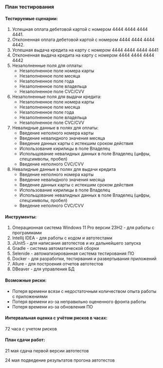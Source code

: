 ### План тестирования

#### Тестируемые сценарии:

1. Успешная оплата дебетовой картой с номером 4444 4444 4444 4441.
2. Отклоненная оплата дебетовой картой с номером 4444 4444 4444 4442.
3. Успешная выдача кредита на карту с номером 4444 4444 4444 4441
4. Отклоненная выдача кредита на карту с номером 4444 4444 4444 4442
5. Незаполненные поля для оплаты:
   * Незаполненное поле номера карты
   * Незаполненное поле месяца
   * Незаполненное поле года
   * Незаполненное поле владельца
   * Незаполненное поле CVC/CVV
6. Незаполненные поля для выдачи кредита:
   * Незаполненное поле номера карты
   * Незаполненное поле месяца
   * Незаполненное поле года
   * Незаполненное поле владельца
   * Незаполненное поле CVC/CVV
7. Невалидные данные в полях для оплаты:
   * Введение неполного номера карты
   * Введение невалидного значения месяца
   * Введение данных карты с истекшим сроком действия
   * Использование кирилицы в поле Владелец
   * Испольщование невалидных данных в поле Владелец (цифры, спецсимволы, пробел)
   * Введение неполного CVC/CVV
8. Невалидные данные в полях для выдачи кредита
   * Введение неполного номера карты
   * Введение невалидного значения месяца
   * Введение данных карты с истекшим сроком действия
   * Использование кирилицы в поле Владелец
   * Испольщование невалидных данных в поле Владелец (цифры, спецсимволы, пробел)
   * Введение неполного CVC/CVV

#### Инструменты:

1. Операционная система Windows 11 Pro версии 23H2 - для работы с программами
2. Intellij IDEA - для работы с кодом и автотестами
3. JUnit5 - для написания автотестов и их дальнейшего запуска
4. Gradle - система автоматической сборки
5. Selenide - автоматизированная система тестирования ПО
6. Docker - для разработки, тестирвания и развертывания приложений
7. Allure - для построения отчетов автотестов
8. DBeaver - для управления БД

#### Возможные риски:

- Потеря времени всязи с недостаточным количеством опыта работы с приложениями
- Потеря времени из-за неправильно оцененного фронта работы
- Потеря времени из-за обновления ПО

#### Интервальная оценка с учётом рисков в часах: 
72 часа с учетом рисков

#### План сдачи работ:
21 мая сдача первой версии автотестов

24 мая подведение результатов прогона автотестов
